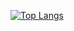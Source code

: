 [![Top Langs](https://github-readme-stats.vercel.app/api/top-langs/?username=mdsajedul&layout=compact)](https://github.com/mdsajedul/github-readme-stats)
